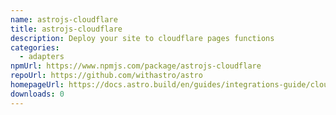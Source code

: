 ```yaml
---
name: astrojs-cloudflare
title: astrojs-cloudflare
description: Deploy your site to cloudflare pages functions
categories:
  - adapters
npmUrl: https://www.npmjs.com/package/astrojs-cloudflare
repoUrl: https://github.com/withastro/astro
homepageUrl: https://docs.astro.build/en/guides/integrations-guide/cloudflare/
downloads: 0
---
```

